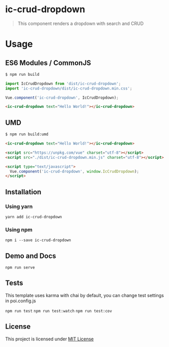 # ic-crud-dropdown

> This component renders a dropdown with search and CRUD

# Usage

## ES6 Modules / CommonJS

```bash
$ npm run build
```

```js
import IcCrudDropdown from 'dist/ic-crud-dropdown';
import 'ic-crud-dropdown/dist/ic-crud-dropdown.min.css';

Vue.component('ic-crud-dropdown', IcCrudDropdown);
```

```html
<ic-crud-dropdown text="Hello World!"></ic-crud-dropdown>
```

## UMD

```bash
$ npm run build:umd
```

```html
<ic-crud-dropdown text="Hello World!"></ic-crud-dropdown>

<script src="https://unpkg.com/vue" charset="utf-8"></script>
<script src="./dist/ic-crud-dropdown.min.js" charset="utf-8"></script>

<script type="text/javascript">
  Vue.component('ic-crud-dropdown', window.IcCrudDropdown);
</script>
```

## Installation

### Using yarn

`yarn add ic-crud-dropdown`

### Using npm

`npm i --save ic-crud-dropdown`

## Demo and Docs

`npm run serve`

## Tests

This template uses karma with chai by default, you can change test settings in poi.config.js

`npm run test`
`npm run test:watch`
`npm run test:cov`

## License

This project is licensed under [MIT License](http://en.wikipedia.org/wiki/MIT_License)
